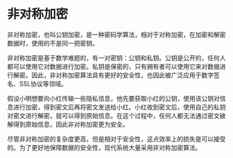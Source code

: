 # 非对称加密

非对称加密，也叫公钥加密，是一种密码学算法，相对于对称加密，在加密和解密数据时，使用的不是同一把密钥。

非对称加密是基于数学难题的，有一对密钥：公钥和私钥。公钥是公开的，任何人都可以使用它对数据进行加密。私钥是保密的，只有拥有者可以使用它来对数据进行解密。因此，非对称加密算法具有更好的安全性，也因此被广泛应用于数字签名、SSL协议等领域。

假设小明想要向小红传输一些隐私信息，他先要获取小红的公钥，使用该公钥对信息进行加密，得到密文后再将密文发送给小红。小红收到密文后，使用自己的私钥对密文进行解密，就可以得到原始信息。在这个过程中，任何人都无法通过密文破解得到原始信息，因此非对称加密更为安全。

尽管非对称加密的复杂度更高，但是相对于安全性，这点效率上的损失是可以接受的。为了更好地保障数据的安全性，现代系统大量采用非对称加密算法。
